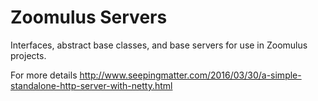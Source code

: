 # Zoomulus Servers

Interfaces, abstract base classes, and base servers for use in Zoomulus projects.

For more details 
http://www.seepingmatter.com/2016/03/30/a-simple-standalone-http-server-with-netty.html

